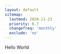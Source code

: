 ```yaml
---
layout: default
sitemap:
  lastmod: 2020-11-23
  priority: 0.7
  changefreq: 'monthly'
  exclude: 'no'
---
```

Hello World
